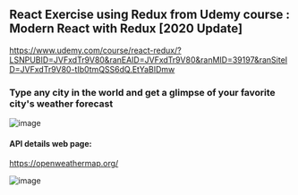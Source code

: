 ## React Exercise using Redux from Udemy course : Modern React with Redux [2020 Update]
https://www.udemy.com/course/react-redux/?LSNPUBID=JVFxdTr9V80&ranEAID=JVFxdTr9V80&ranMID=39197&ranSiteID=JVFxdTr9V80-tIb0tmQSS6dQ.EtYaBIDmw


### Type any city in the world and get a glimpse of your favorite city's weather forecast
![image](https://user-images.githubusercontent.com/55360078/82143072-7adfb980-9841-11ea-866b-7f737af926d1.png)




#### API details web page:
https://openweathermap.org/


![image](https://user-images.githubusercontent.com/55360078/82143056-57b50a00-9841-11ea-8bf4-0339b751e7c5.png)


